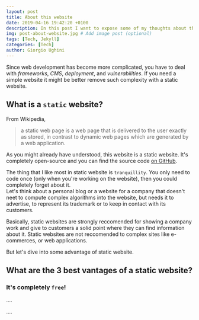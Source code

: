 ```yaml
---
layout: post
title: About this website
date: 2019-04-16 19:42:20 +0100
description: In this post I want to expose some of my thoughts about this `website design`. I really like it, it's highly customizable and it's forever free!
img: post-about-website.jpg # Add image post (optional)
tags: [Tech, Jekyll]
categories: [Tech]
author: Giorgio Ughini
---
```

Since web development has become more complicated, you have to deal with *frameworks*, *CMS*, *deployment*, and *vulnerabilities*. If you need a simple website it might be better remove such complexity with a static website.

## What is a `static` website?

From Wikipedia,
> a static web page is a web page that is delivered to the user exactly as stored, in contrast to dynamic web pages which are generated by a web application.

As you might already have understood, this website is a static website. It's completely open-source and you can find the source code [on GitHub](repo-link).

The thing that I like most in static website is `tranquillity`. You only need to code once (only when you're working on the website), then you could completely forget about it.  
Let's think about a personal blog or a website for a company that doesn't neet to compute complex algorithms into the website, but needs it to advertise, to represent its trademark or to keep in contact with its customers.

Basically, static websites are strongly reccomended for showing a company work and give to customers a solid point where they can find information about it. Static websites are not reccomended to complex sites like e-commerces, or web applications.

But let's dive into some advantage of static website.

## What are the 3 best vantages of a static website?
### It's completely `free`!
....

....

[repo-link]: https://github.com/GiorgioUghini/giorgioughini.github.io
